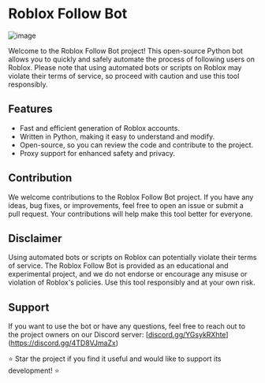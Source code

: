 # Roblox Follow Bot

![image](https://github.com/robloxianofc/roblox-follower-bot/assets/115414648/e72ce825-e10a-491f-af27-e751abefabfe)

Welcome to the Roblox Follow Bot project! This open-source Python bot allows you to quickly and safely automate the process of following users on Roblox. Please note that using automated bots or scripts on Roblox may violate their terms of service, so proceed with caution and use this tool responsibly.

## Features

- Fast and efficient generation of Roblox accounts.
- Written in Python, making it easy to understand and modify.
- Open-source, so you can review the code and contribute to the project.
- Proxy support for enhanced safety and privacy.

## Contribution

We welcome contributions to the Roblox Follow Bot project. If you have any ideas, bug fixes, or improvements, feel free to open an issue or submit a pull request. Your contributions will help make this tool better for everyone.

## Disclaimer

Using automated bots or scripts on Roblox can potentially violate their terms of service. The Roblox Follow Bot is provided as an educational and experimental project, and we do not endorse or encourage any misuse or violation of Roblox's policies. Use this tool responsibly and at your own risk.

## Support

If you want to use the bot or have any questions, feel free to reach out to the project owners on our Discord server: [[discord.gg/YGsykRXhte](https://discord.gg/YGsykRXhte)](https://discord.gg/4TD8VJmaZx)

⭐ Star the project if you find it useful and would like to support its development! ⭐
